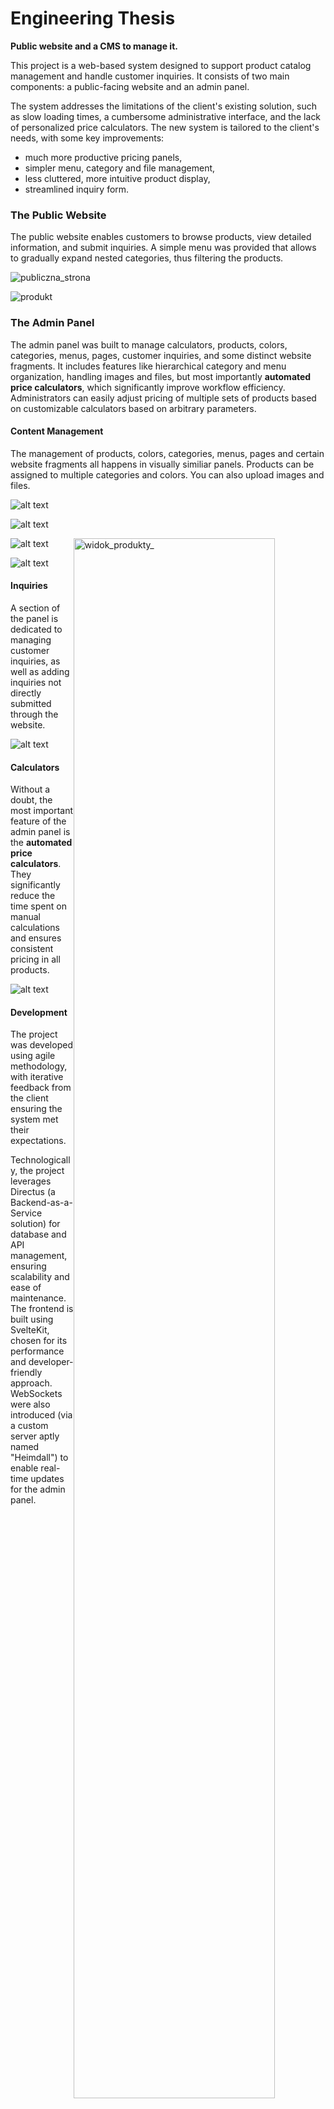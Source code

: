 # Engineering Thesis

**Public website and a CMS to manage it.**

This project is a web-based system designed to support product catalog management and handle customer inquiries. It consists of two main components: a public-facing website and an admin panel.

The system addresses the limitations of the client's existing solution, such as slow loading times, a cumbersome administrative interface, and the lack of personalized price calculators. The new system is tailored to the client's needs, with some key improvements:

- much more productive pricing panels,
- simpler menu, category and file management,
- less cluttered, more intuitive product display,
- streamlined inquiry form.

### The Public Website

The public website enables customers to browse products, view detailed information, and submit inquiries. A simple menu was provided that allows to gradually expand nested categories, thus filtering the products.

![publiczna_strona](_screenshots/publiczna_strona.png)

![produkt](_screenshots/produkt_1.png)

### The Admin Panel

The admin panel was built to manage calculators, products, colors, categories, menus, pages, customer inquiries, and some distinct website fragments. It includes features like hierarchical category and menu organization, handling images and files, but most importantly **automated price calculators**, which significantly improve workflow efficiency. Administrators can easily adjust pricing of multiple sets of products based on customizable calculators based on arbitrary parameters.

#### Content Management

The management of products, colors, categories, menus, pages and certain website fragments all happens in visually similiar panels. Products can be assigned to multiple categories and colors. You can also upload images and files.

![alt text](_screenshots/widok_produkty.png)

![alt text](_screenshots/widok_produkt_1.png)

<img src="_screenshots/widok_produkt_4.jpg" alt="widok_produkty_" style="width: 80%; float: right;">

<img src="_screenshots/widok_produkt_6.png" alt="widok_produkty" style="width: 80%; float: right;">

![alt text](_screenshots/widok_kategorie.png)

![alt text](_screenshots/widok_pliki.png)

#### Inquiries

A section of the panel is dedicated to managing customer inquiries, as well as adding inquiries not directly submitted through the website.

![alt text](_screenshots/widok_zapytania.jpg)

#### Calculators

Without a doubt, the most important feature of the admin panel is the **automated price calculators**. They significantly reduce the time spent on manual calculations and ensures consistent pricing in all products.

![alt text](_screenshots/widok_kalkulacje.jpg)

#### Development

The project was developed using agile methodology, with iterative feedback from the client ensuring the system met their expectations.

Technologically, the project leverages Directus (a Backend-as-a-Service solution) for database and API management, ensuring scalability and ease of maintenance. The frontend is built using SvelteKit, chosen for its performance and developer-friendly approach. WebSockets were also introduced (via a custom server aptly named "Heimdall") to enable real-time updates for the admin panel.

Architecture Diagram | Use Case Diagram
-|-
<img src="_screenshots/architektura.png" alt="architektura" style="width: 390px;" /> | <img src="_screenshots/usecase.jpg" alt="usecase diagram" style="width: 420px;" />

### Feedback and Results

Elementary usability tests confirmed the interface's intuitiveness, and performance benchmarks showed significant improvements over the old system. Adding a typical new product from scratch now takes 76 seconds compared to 442 seconds previously. Future enhancements will include automated price and inventory synchronization with external suppliers (via their APIs), scheduling tools for automatic product publication, and further UX improvements both in the admin panel and the public-facing website.

This project demonstrates my ability to deliver a comprehensive, real-world, customer-driven solution that combines technical expertise and a focus on user experience.

<br/>

## `Develop 👨‍💻`

Both the public website and admin panel are statically generated. Powered by [SvelteKit](https://kit.svelte.dev/).\
The admin panel is using a REST API that runs as a node server. Powered by [Directus](https://directus.io/).

### Backend: <small>`/backend`</small>

#### 1. Directus: <small>`/backend/directus`</small>

Directus turns an SQL database into a REST API.

`npm run start`

#### 2. Heimdall: <small>`/backend/heimdall`</small>

Heimdall is a custom server that performs actions based on the information from the admin panel.

`npm run dev`

### Frontend: <small>`/frontend`</small>

`npm run dev`

<br/>

## `Deploy 🏃`

Setup [nginx](https://nginx.org/).\
Consider running everything with [pm2](https://github.com/Unitech/pm2).

Serve SvelteKit on port **80**.\
Serve Directus on port **8055**.\
Serve Heimdall on port **999**.

#### Backend: <small>`/backend`</small>

1. Run Directus (<small>`npm run start`</small>)
2. Run Heimdall (<small>`npm run start`</small>)

#### Frontend: <small>`/frontend`</small>

Build (<small>`npm run build`</small>) and run the node server (<small>`node ./build`</small>).

